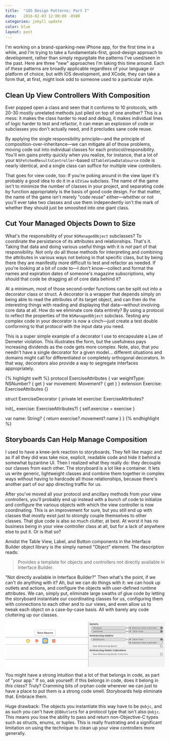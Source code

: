 ```yaml
---
title:  "iOS Design Patterns: Part I"
date:   2016-02-03 12:00:00 -0500
categories: jekyll update
color: blue
layout: post
---
```

I'm working on a brand-spanking-new iPhone app, for the first time in a while, and I'm trying to take a fundamentals-first, good-design approach to development, rather than simply regurgitate the patterns I've used/seen in the past. Here are three "new" approaches I'm taking this time around. Each of these patterns are broadly applicable regardless of your language or platform of choice, but with iOS development, and XCode, they can take a form that, at first, might look odd to someone used to a particular style.

## Clean Up View Controllers With Composition

Ever popped open a class and seen that it conforms to 10 protocols, with 20-30 mostly unrelated methods just piled on top of one another? This is a mess: it makes the class harder to read and debug, it makes individual lines of logic harder to test and refactor, it can mean an explosion of code or subclasses you don't actually need, and it precludes sane code reuse.

By applying the single responsibility principle—and the principle of composition-over-inheritance—we can mitigate all of those problems, moving code out into individual classes for each protocol/responsibility. You'll win gains pretty quickly when you realize, for instance, that a lot of your `NSFetchedResultsController`-based `UITableViewDataSource` code is nearly identical, and a single class can suffice for multiple view controllers.

That goes for view code, too: If you're poking around in the view layer it's probably a good idea to do it in a `UIView` subclass. The name of the game isn't to minimize the number of classes in your project, and separating code by function appropriately is the basis of good code design. For that matter, the name of the game isn't merely "code reuse" either—whether or not you'll ever take two classes and use them independently isn't the mark of whether they should just be smooshed into one giant class.

## Cut Your Managed Objects Down to Size

What's the responsibility of your `NSManagedObject` subclasses? To coordinate the persistance of its attributes and relationships. That's it. Taking that data and doing various useful things with it is *not* part of that responsibility. Not only do all those methods for interpreting and combining the attributes in various ways not belong in that specific class, but by being there they are manifestly more difficult to test and refactor as needed. If you're looking at a bit of code to—I don't know—collect and format the names and expiration dates of someone's magazine subscriptions, why should that code be dragging all of core data behind it?

At a minimum, most of those second-order functions can be split out into a decorator class or struct. A decorator is a wrapper that depends simply on being able to read the attributes of its target object, and can then do the interesting things with reading and displaying that data—without involving core data at all. How do we eliminate core data entirely? By using a protocol to reflect the properties of the `NSManagedObject` subclass. Testing any complex code in your decorator is now a cinch—just create a test double conforming to that protocol with the input data you need.

This is a super simple example of a decorator I use to encapsulate a Law of Demeter violation. This illustrates the form, but the usefulness pays increasing dividends as the code gets more complex. Note, also, that you needn't have a single decorator for a given model... different situations and domains might call for differentiated or completely orthogonal decorators. In that way, decorators also provide a way to segregate interfaces appropriately.

{% highlight swift %}
protocol ExerciseAttributes {
  var weightType: NSNumber? { get }
  var movement: Movement? { get }
}
extension Exercise: ExerciseAttributes {}

struct ExerciseDecorator {
  private let exercise: ExerciseAttributes?

  init(_ exercise: ExerciseAttributes?) {
    self.exercise = exercise
  }

  var name: String? {
    return exercise?.movement?.name
  }
}
{% endhighlight %}

## Storyboards Can Help Manage Composition

I used to have a knee-jerk reaction to storyboards. They felt like magic and as if all they did was take nice, explicit, readable code and hide it behind a somewhat byzantine UI. Then I realized what they really do: they decouple our classes from each other. The storyboard is a lot like a container. It lets us write generic, lightweight classes and combine them together in complex ways without having to hardcode all those relationships, because there's another part of our app directing traffic for us.

After you've moved all your protocol and ancillary methods from your view controllers, you'll probably end up instead with a bunch of code to initialize and configure the various objects with which the view controller is now coordinating. This is an improvement for sure, but you still end up with classes that mostly exist just to strongly couple themselves to other classes. That glue code is also so much clutter, at best. At worst it has no business being in your view controller class at all, but for a lack of anywhere else to put it. Or is that so?

Amidst the Table View, Label, and Button components in the Interface Builder object library is the simply named "Object" element. The description reads:

> Provides a template for objects and controllers not directly available in Interface Builder.

"Not directly available in Interface Builder?" Then what's the point, if we can't do anything with it? Ah, but we can do things with it: we can hook up outlets and actions, and configure the objects with user-defined runtime attributes. We can, simply put, eliminate large swaths of glue code by letting the storyboard instantiate our coordinating classes for us, configuring them with connections to each other and to our views, and even allow us to tweak each object on a case-by-case basis. All with barely any code cluttering up our classes.

<div><img src="/assets/ios-design-patterns-part-i-interface-builder.png" title="Interface Builder screenshot showing custom Object with connections inspector open"></div>

You might have a strong intuition that a lot of that belongs in code, as part of "your app." If so, ask yourself: if this belongs in code, does it belong in *this class*? Truly? Cramming bits of orphan code wherever we can just to have a place to put them is a strong code smell. Storyboards help eliminate that. Embrace them.

Huge drawback: The objects you instantiate this way have to be `@objc`, and as such you can't have `@IBOutlet`s for a protocol type that isn't also `@objc`. This means you lose the ability to pass and return non-Objective-C types such as structs, enums, or tuples. This is really frustrating and a significant limitation on using the technique to clean up your view controllers more generally.

